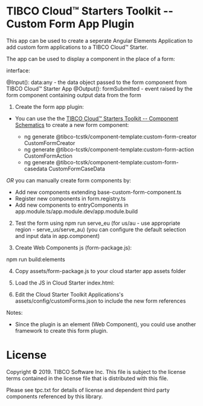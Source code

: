 # TIBCO Cloud™ Starters Toolkit -- Custom Form App Plugin

This app can be used to create a seperate Angular Elements Application to add custom form applications to a TIBCO Cloud™ Starter.

The app can be used to display a component in the place of a form:

interface:

@Input(): data:any - the data object passed to the form component from TIBCO Cloud™ Starter App
@Output(): formSubmitted - event raised by the form component containing output data from the form

1) Create the form app plugin:

- You can use the the [TIBCO Cloud™ Starters Toolkit -- Component Schematics](https://github.com/TIBCOSoftware/TCSTK-component-schematics) to create a new form component:

  - ng generate @tibco-tcstk/component-template:custom-form-creator CustomFormCreator
  - ng generate @tibco-tcstk/component-template:custom-form-action CustomFormAction
  - ng generate @tibco-tcstk/component-template:custom-form-casedata CustomFormCaseData

*OR* you can manually create form components by:

- Add new components extending base-custom-form-component.ts
- Register new components in form.registry.ts
- Add new components to entryComponents in app.module.ts/app.module.dev/app.module.build

2) Test the form using npm run serve_eu (for us/au - use appropriate region - serve_us/serve_au)
   (you can configure the default selection and input data in app.component)

3) Create Web Components js (form-package.js):

  npm run build:elements

4) Copy assets/form-package.js to your cloud starter app assets folder

5) Load the JS in Cloud Starter index.html:

<script src="assets/form-package.js"></script>

6) Edit the Cloud Starter Toolkit Applications's assets/config/customForms.json to include the new form references

Notes: 

- Since the plugin is an element (Web Component), you could use another framework to create this form plugin.

# License

Copyright © 2019. TIBCO Software Inc.
This file is subject to the license terms contained
in the license file that is distributed with this file.

Please see tpc.txt for details of license and dependent third party components referenced by this library.
